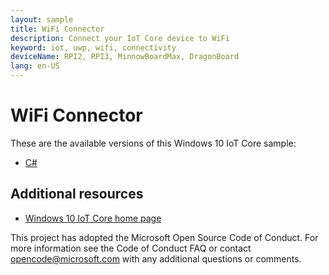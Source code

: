 ```yaml
---
layout: sample
title: WiFi Connector
description: Connect your IoT Core device to WiFi
keyword: iot, uwp, wifi, connectivity
deviceName: RPI2, RPI3, MinnowBoardMax, DragonBoard
lang: en-US
---
```

# WiFi Connector

These are the available versions of this Windows 10 IoT Core sample:

*	[C#](./CS/README.md)

## Additional resources
* [Windows 10 IoT Core home page](https://developer.microsoft.com/en-us/windows/iot/)

This project has adopted the Microsoft Open Source Code of Conduct. For more information see the Code of Conduct FAQ or contact <opencode@microsoft.com> with any additional questions or comments.
